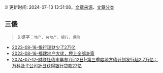 :alarm_clock: 更新时间: 2024-07-13 13:31:08。[文章来源](/README.md)、[文章分类](/TAGS.md)

## 三傻


> 关键字：`地产`、`房地产`、`银行`、`保险`



- [2023-08-16-银行理财少了2万亿](https://www.aicaijing.com.cn/article/18565) 
- [2023-08-16-福建地产大佬，押上全部身家](https://www.aicaijing.com.cn/article/18567) 
- [2024-07-12-财联社债市早参7月12日|-第三季度地方债计划发行超2.7万亿；万科及子公司近日获得银行贷款27亿](https://www.cls.cn/detail/1731749) 
